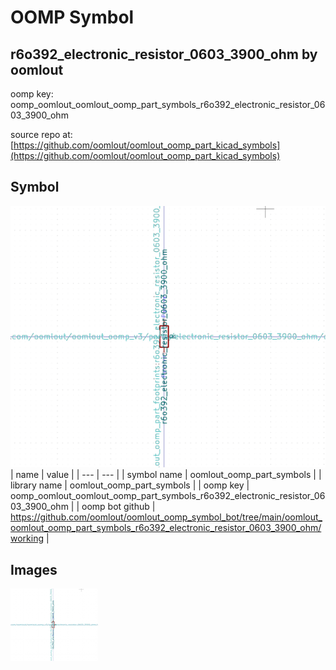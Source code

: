 # OOMP Symbol  
## r6o392_electronic_resistor_0603_3900_ohm  by oomlout  
  
oomp key: oomp_oomlout_oomlout_oomp_part_symbols_r6o392_electronic_resistor_0603_3900_ohm  
  
source repo at: [https://github.com/oomlout/oomlout_oomp_part_kicad_symbols](https://github.com/oomlout/oomlout_oomp_part_kicad_symbols)  
## Symbol  
  
[![working.png](working_600.png)](working.png)  
| name | value | 
| --- | --- | 
| symbol name | oomlout_oomp_part_symbols | 
| library name | oomlout_oomp_part_symbols | 
| oomp key | oomp_oomlout_oomlout_oomp_part_symbols_r6o392_electronic_resistor_0603_3900_ohm | 
| oomp bot github | https://github.com/oomlout/oomlout_oomp_symbol_bot/tree/main/oomlout_oomlout_oomp_part_symbols_r6o392_electronic_resistor_0603_3900_ohm/working | 
## Images  
  
[![working.png](working_140.png)](working.png)  
